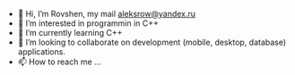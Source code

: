 - 👋 Hi, I’m Rovshen, my mail aleksrow@yandex.ru
- 👀 I’m interested in programmin in C++
- 🌱 I’m currently learning C++
- 💞️ I’m looking to collaborate on development (mobile, desktop, database) applications.
- 📫 How to reach me ...

<!---
Rovshen1987/Rovshen1987 is a ✨ special ✨ repository because its `README.md` (this file) appears on your GitHub profile.
You can click the Preview link to take a look at your changes.
--->
